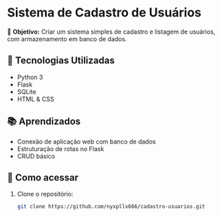 # Sistema de Cadastro de Usuários

📌 **Objetivo:** Criar um sistema simples de cadastro e listagem de usuários, com armazenamento em banco de dados.

## 🚀 Tecnologias Utilizadas
- Python 3
- Flask
- SQLite
- HTML & CSS

## 📚 Aprendizados
- Conexão de aplicação web com banco de dados
- Estruturação de rotas no Flask
- CRUD básico

## 🔗 Como acessar
1. Clone o repositório:  
   ```bash
   git clone https://github.com/nyxpllx666/cadastro-usuarios.git
